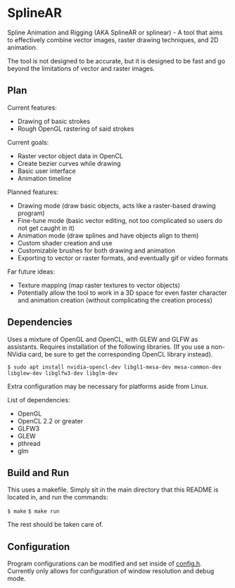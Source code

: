 # SplineAR
Spline Animation and Rigging (AKA SplineAR or splinear) - A tool that aims to effectively combine vector images, raster drawing techniques, and 2D animation.

The tool is not designed to be accurate, but it is designed to be fast and go beyond the limitations of vector and raster images.


## Plan
Current features:
- Drawing of basic strokes
- Rough OpenGL rastering of said strokes

Current goals:
- Raster vector object data in OpenCL
- Create bezier curves while drawing
- Basic user interface
- Animation timeline

Planned features:
- Drawing mode (draw basic objects, acts like a raster-based drawing program)
- Fine-tune mode (basic vector editing, not too complicated so users do not get caught in it)
- Animation mode (draw splines and have objects align to them)
- Custom shader creation and use
- Customizable brushes for both drawing and animation
- Exporting to vector or raster formats, and eventually gif or video formats

Far future ideas:
- Texture mapping (map raster textures to vector objects)
- Potentially allow the tool to work in a 3D space for even faster character and animation creation (without complicating the creation process)

## Dependencies
Uses a mixture of OpenGL and OpenCL, with GLEW and GLFW as assistants. Requires installation of the following libraries.
(If you use a non-NVidia card, be sure to get the corresponding OpenCL library instead).

`$ sudo apt install nvidia-opencl-dev libgl1-mesa-dev mesa-common-dev libglew-dev libglfw3-dev libglm-dev`

Extra configuration may be necessary for platforms aside from Linux.

List of dependencies:
- OpenGL
- OpenCL 2.2 or greater
- GLFW3
- GLEW
- pthread
- glm

## Build and Run
This uses a makefile. Simply sit in the main directory that this README is located in, and run the commands:

`$ make`
`$ make run`

The rest should be taken care of.

## Configuration
Program configurations can be modified and set inside of [config.h](/src/config.h). Currently only allows for configuration of window resolution and debug mode.